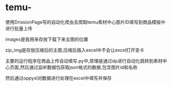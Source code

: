 # temu-
使用DrissionPage写的自动化爬虫去爬取temu素材中心图片ID填写到商品模版中进行批量上传

images是我用来存放下载下来主图的位置

zip_img是存放压缩后的主图,压缩后插入excel中不会让excel打开变卡

主要的运行程序在商品上传自动填写.py中,原理是通过dp进行自动化跳转到素材中心页面,然后通过监听数据包获取json格式的数据,包含图片id和名称

然后通过oppyxl对数据进行处理在excel中填写并保存
